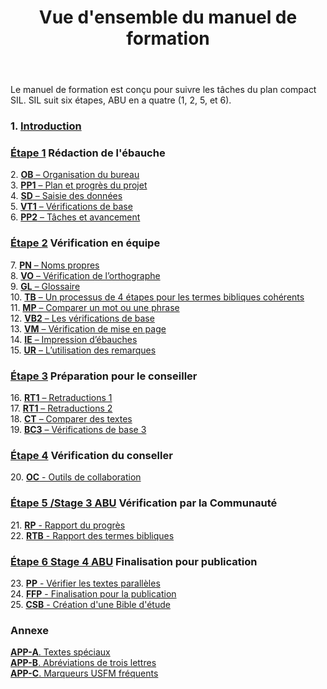 ﻿---
title: Vue d'ensemble du manuel de formation
---

Le manuel de formation est conçu pour suivre les tâches du plan compact SIL. SIL suit six étapes, ABU en a quatre (1, 2, 5, et 6).


### 1\. [Introduction](1.Intro.md)  

### [Étape 1](02-Stage-1/00-Stage-1.md) Rédaction de l'ébauche
2\. [**OB** – Organisation du bureau](02-Stage-1/2.OD.md)  
3\. [**PP1** – Plan et progrès du projet](02-Stage-1/3.PP1.md)  
4\. [**SD** – Saisie des données](02-Stage-1/4.KD.md)  
5\. [**VT1** – Vérifications de base](02-Stage-1/5.BC1.md)  
6\. [**PP2** – Tâches et avancement](02-Stage-1/6.PP2.md)

### [Étape 2](03-Stage-2/00-Stage-2.md) Vérification en équipe  
7\.  [**PN** – Noms propres](03-Stage-2/7.PN.md)  
8\.  [**VO** – Vérification de l’orthographe](03-Stage-2/8.SP.md)  
9\.  [**GL** – Glossaire](03-Stage-2/9.GL.md)  
10\.  [**TB** – Un processus de 4 étapes pour les termes bibliques cohérents](03-Stage-2/10.BT.md)  
 11\. [**MP** – Comparer un mot ou une phrase](03-Stage-2/11.MP.md)  
 12\.  [**VB2** – Les vérifications de base](03-Stage-2/12.BC2.md)  
 13\.  [**VM** – Vérification de mise en page](03-Stage-2/13.FC.md)  
 14\.  [**IE** – Impression d’ébauches](03-Stage-2/14.PD.md)  
 15\.  [**UR** – L’utilisation des remarques](03-Stage-2/15.UN.md)  


### [Étape 3](04-Stage-3/00-Stage-3.md) Préparation pour le conseiller  
 16\. [**RT1** – Retraductions 1](04-Stage-3/16.BT1.md)  
 17\.  [**RT1** – Retraductions 2](04-Stage-3/17.BT2.md)  
 18\.  [**CT** – Comparer des textes](04-Stage-3/18.CT.md)  
 19\.  [**BC3** – Vérifications de base 3](04-Stage-3/19.BC3.md)


### [Étape 4](05-Stage-4/00-Stage-4.md) Vérification du conseller
  20\. [**OC** - Outils de collaboration](05-Stage-4/20.Collaboration-tools.md)


### [Étape 5 /Stage 3 ABU](06-Stage-5/00-Stage-5.md) Vérification par la Communauté
 21\.  [**RP** - Rapport du progrès](06-Stage-5/21.PPR.md)  
 22\.  [**RTB** - Rapport des termes bibliques](06-Stage-5/22.BTR.md)  

### [Étape 6 Stage 4 ABU](07-Stage-6/00-Stage-6.md)  Finalisation pour publication  
 23\.  [**PP** - Vérifier les textes parallèles](07-Stage-6/23.PP.md)  
 24\.  [**FFP** - Finalisation pour la publication](07-Stage-6/24.FFP.md)  
 25\.  [**CSB** - Création d'une Bible d'étude](07-Stage-6/25.StudyBibles.md)  

### Annexe
[**APP-A**. Textes spéciaux](08-Appendix/A.st.md)  
[**APP-B**. Abréviations de trois lettres](08-Appendix/B.3l.md)  
[**APP-C**. Marqueurs USFM fréquents](08-Appendix/C.USFM.md)